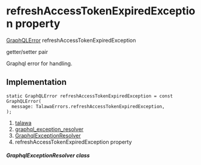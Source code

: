 
<div>

# refreshAccessTokenExpiredException property

</div>


[GraphQLError](https://pub.dev/documentation/gql_exec/1.1.1-alpha+1699813812660/graphql_flutter/GraphQLError-class.html)
refreshAccessTokenExpiredException


getter/setter pair




Graphql error for handling.



## Implementation

``` language-dart
static GraphQLError refreshAccessTokenExpiredException = const GraphQLError(
  message: TalawaErrors.refreshAccessTokenExpiredException,
);
```







1.  [talawa](../../index.html)
2.  [graphql_exception_resolver](../../exceptions_graphql_exception_resolver/)
3.  [GraphqlExceptionResolver](../../exceptions_graphql_exception_resolver/GraphqlExceptionResolver-class.html)
4.  refreshAccessTokenExpiredException property

##### GraphqlExceptionResolver class







